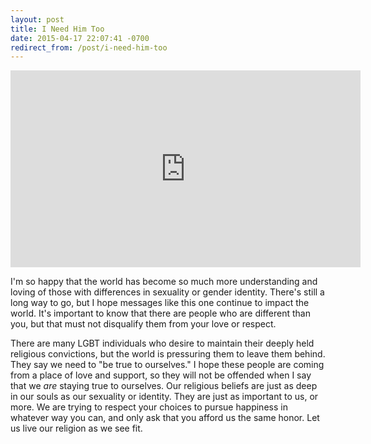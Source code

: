 ```yaml
---
layout: post
title: I Need Him Too
date: 2015-04-17 22:07:41 -0700
redirect_from: /post/i-need-him-too
---
```


<iframe width="560" height="315" src="https://www.youtube.com/embed/GlRiaAa78iY?si=Wx9YOnWr-ulm3xk2" title="YouTube video player" frameborder="0" allow="accelerometer; autoplay; clipboard-write; encrypted-media; gyroscope; picture-in-picture; web-share" referrerpolicy="strict-origin-when-cross-origin" allowfullscreen></iframe>

I'm so happy that the world has become so much more understanding and loving of those with differences in sexuality or gender identity. There's still a long way to go, but I hope messages like this one continue to impact the world. It's important to know that there are people who are different than you, but that must not disqualify them from your love or respect.

There are many LGBT individuals who desire to maintain their deeply held religious convictions, but the world is pressuring them to leave them behind. They say we need to "be true to ourselves." I hope these people are coming from a place of love and support, so they will not be offended when I say that we _are_ staying true to ourselves. Our religious beliefs are just as deep in our souls as our sexuality or identity. They are just as important to us, or more. We are trying to respect your choices to pursue happiness in whatever way you can, and only ask that you afford us the same honor. Let us live our religion as we see fit.
